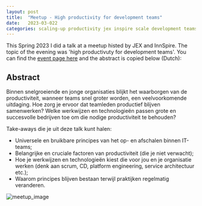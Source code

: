 ```yaml
---
layout: post
title:  "Meetup - High productivity for development teams"
date:   2023-03-022
categories: scaling-up productivity jex inspire scale development teams
---
```


This Spring 2023 I did a talk at a meetup histed by JEX and InnSpire.
The topic of the evening was 'high productivuty for development teams'.
You can find the [event page here](https://innspire.nl/it-meet-up/) and the abstract is copied below (Dutch):

<h2>Abstract</h2>
Binnen snelgroeiende en jonge organisaties blijkt het waarborgen van de productiviteit, wanneer teams snel groter worden, een veelvoorkomende uitdaging. Hoe zorg je ervoor dat teamleden productief blijven samenwerken? Welke werkwijzen en technologieën passen grote en succesvolle bedrijven toe om die nodige productiviteit te behouden?

Take-aways die je uit deze talk kunt halen:
- Universele en bruikbare principes van het op- en afschalen binnen IT-teams;
- Belangrijke en cruciale factoren van productiviteit (die je niet verwacht);
- Hoe je werkwijzen en technologieën kiest die voor jou en je organisatie werken (denk aan scrum, CD, platform engineering, service architectuur etc.);
- Waarom principes blijven bestaan terwijl praktijken regelmatig veranderen.

![meetup_image](https://user-images.githubusercontent.com/5676977/236912724-fa8c80af-8403-4bc1-aa2e-806f56556cd7.jpg)
